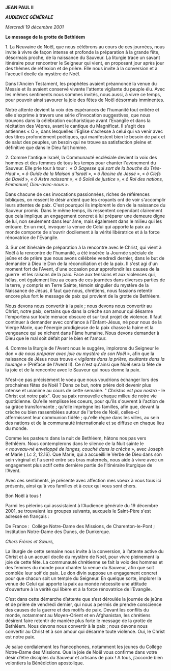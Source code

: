 **JEAN PAUL II**

***AUDIENCE GÉNÉRALE***

*Mercredi 19 décembre 2001*

**Le message de la grotte de Bethléem**

1. La Neuvaine de Noël, que nous célébrons au cours de ces journées, nous invite à vivre de façon intense et profonde la préparation à la grande fête, désormais proche, de la naissance du Sauveur. La liturgie trace un savant itinéraire pour rencontrer le Seigneur qui vient, en proposant jour après jour des thèmes de réflexion et de prière. Elle nous invite à la conversion et à l'accueil docile du mystère de Noël.

Dans l'Ancien Testament, les prophètes avaient préannoncé la venue du Messie et ils avaient conservé vivante l'attente vigilante du peuple élu. Avec les mêmes sentiments nous sommes invités, nous aussi, à vivre ce temps, pour pouvoir ainsi savourer la joie des fêtes de Noël désormais imminentes.

Notre attente devient la voix des espérances de l'humanité tout entière et elle s'exprime à travers une série d'invocation suggestives, que nous trouvons dans la célébration eucharistique avant l'Evangile et dans la récitation des Vêpres, avant le cantique du Magnificat. Il s'agit des antiennes « O », dans lesquelles l'Eglise s'adresse à celui qui va venir avec des titres profondément poétiques, qui manifestent bien le besoin de paix et de salut des peuples, un besoin qui ne trouve sa satisfaction pleine et définitive que dans le Dieu fait homme.

2. Comme l'antique Israël, la Communauté ecclésiale devient la voix des hommes et des femmes de tous les temps pour chanter l'avènement du Sauveur. Elle prie tour à tour :  « *O Sagesse qui sort de la bouche du Très-Haut* », « *ô Guide de la Maison d'Israël* », « *ô Racine de Jessé* », « *ô Clefs de David* », « *ô Astre naissant* », « *ô Soleil de justice* », « *ô Roi des nations, Emmanuel, Dieu-avec-nous* ».

Dans chacune de ces invocations passionnées, riches de références bibliques, on ressent le désir ardent que les croyants ont de voir s'accomplir leurs attentes de paix. C'est pourquoi ils implorent le don de la naissance du Sauveur promis. Dans le même temps, ils ressentent cependant clairement que cela implique un engagement concret à lui préparer une demeure digne de lui, non seulement dans leur âme, mais également dans le milieu qui les entoure. En un mot, invoquer la venue de Celui qui apporte la paix au monde comporte de s'ouvrir docilement à la vérité libératrice et à la force rénovatrice de l'Evangile.

3. Sur cet itinéraire de préparation à la rencontre avec le Christ, qui vient à Noël à la rencontre de l'humanité, a été insérée la Journée spéciale de jeûne et de prière que nous avons célébrée vendredi dernier, dans le but de demander à Dieu le Don de la réconciliation et de la paix. Il s'est agi d'un moment fort de l'Avent, d'une occasion pour approfondir les causes de la guerre  et les raisons de la paix. Face aux tensions et aux violences qui, hélas, ont également lieu au cours de ces journées dans diverses parties de la terre, y compris en Terre Sainte, témoin singulier du mystère de la Naissance de Jésus, il faut que nous, chrétiens, nous fassions retentir encore plus fort le message de paix qui provient de la grotte de Bethléem.

Nous devons nous convertir à la paix ; nous devons nous convertir au Christ, notre paix, certains que dans la crèche son amour qui désarme l'emportera sur toute menace obscure et sur tout projet de violence. Il faut continuer à demander avec confiance à l'Enfant-Jésus, né pour nous de la Vierge Marie, que l'énergie prodigieuse de la paix chasse la haine et la vengeance qui se nichent dans l'âme humaine. Nous devons demander à Dieu que le mal soit défait par le bien et l'amour.

4. Comme la liturgie de l'Avent nous le suggère, implorons du Seigneur le don « *de nous préparer avec joie au mystère de son Noël* », afin que la naissance de Jésus nous trouve « *vigilants dans la prière, exultants dans la louange* » (Préface de l'Avent II). Ce n'est qu'ainsi que Noël sera la fête de la joie et de la rencontre avec le Sauveur qui nous donne la paix.

N'est-ce pas précisément le voeu que nous voudrions échanger lors des prochaines fêtes de Noël ? Dans ce but, notre prière doit devenir plus intense et unanime au cours de cette semaine. " *Christus est pax nostra* - le Christ est notre paix". Que sa paix renouvelle chaque milieu de notre vie quotidienne. Qu'elle remplisse les coeurs, pour qu'ils s'ouvrent à l'action de sa grâce transformante ; qu'elle imprègne les familles, afin que, devant la crèche ou bien rassemblées autour de l'arbre de Noël, celles-ci affermissent leur communion fidèle ; qu'elle règne dans les villes, au sein des nations et de la communauté internationale et se diffuse en chaque lieu du monde.

Comme les pasteurs dans la nuit de Bethléem, hâtons nos pas vers Bethléem. Nous contemplerons dans le silence de la Nuit sainte le « *nouveau-né enveloppé de langes, couché dans la crèche* », avec Joseph et Marie ( *Lc* 2, 12.16). Que Marie, qui a accueilli le Verbe de Dieu dans son sein virginal et l'a serré entre ses bras maternels, nous aide à vivre avec un engagement plus actif cette dernière partie de l'itinéraire liturgique de l'Avent.

Avec ces sentiments, je présente avec affection mes voeux à vous tous ici présents, ainsi qu'à vos familles et à ceux qui vous sont chers.

Bon Noël à tous !

Parmi les pèlerins qui asssistaient à l'Audience générale du 19 décembre 2001, se trouvaient les groupes suivants, auxquels le Saint-Père s'est adressé en français :

De France :  Collège Notre-Dame des Missions, de Charenton-le-Pont ; Institution Notre-Dame des Dunes, de Dunkerque.

*Chers Frères et Sœurs,*

La liturgie de cette semaine nous invite à la conversion, à l’attente active du Christ et à un accueil docile du mystère de Noël, pour vivre pleinement la joie de cette fête. La communauté chrétienne se fait la voix des hommes et des femmes du monde pour chanter la venue du Sauveur, afin que soit comblée leur soif de paix. Le don divin suppose un engagement concret pour que chacun soit un temple du Seigneur. En quelque sorte, implorer la venue de Celui qui apporte la paix au monde nécessite une attitude d’ouverture à la vérité qui libère et à la force rénovatrice de l’Evangile.

C’est dans cette démarche d’attente que s’est déroulée la journée de jeûne et de prière de vendredi dernier, qui nous a permis de prendre conscience des causes de la guerre et des motifs de paix. Devant les conflits du monde, notamment au Moyen-Orient et en Afghanistan, les chrétiens désirent faire retentir de manière plus forte le message de la grotte de Bethléem. Nous devons nous convertir à la paix ; nous devons nous convertir au Christ et à son amour qui désarme toute violence. Oui, le Christ est notre paix.

Je salue cordialement les francophones, notamment les jeunes du Collège Notre-Dame des Missions. Que la joie de Noël vous confirme dans votre désir d’être disciples du Sauveur et artisans de paix ! A tous, j’accorde bien volontiers la Bénédiction apostolique.